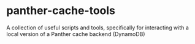 # panther-cache-tools
A collection of useful scripts and tools, specifically for interacting with a local version of a Panther cache backend (DynamoDB)
